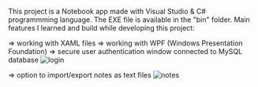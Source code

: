 This project is a Notebook app made with Visual Studio & C# programmming language. The EXE file is available in the "bin" folder. Main features I learned and build while developing this project:

 ⇒ working with XAML files
 ⇒ working with WPF (Windows Presentation Foundation)
 ⇒ secure user authentication window connected to MySQL database
 ![login](https://user-images.githubusercontent.com/115250887/222784331-42626ab2-f0b8-4f7d-8664-bae241919702.PNG)
 
 ⇒ option to import/export notes as text files
 ![notes](https://user-images.githubusercontent.com/115250887/222784336-09eaf146-510e-462c-bad2-c3277afc603d.PNG)
 
